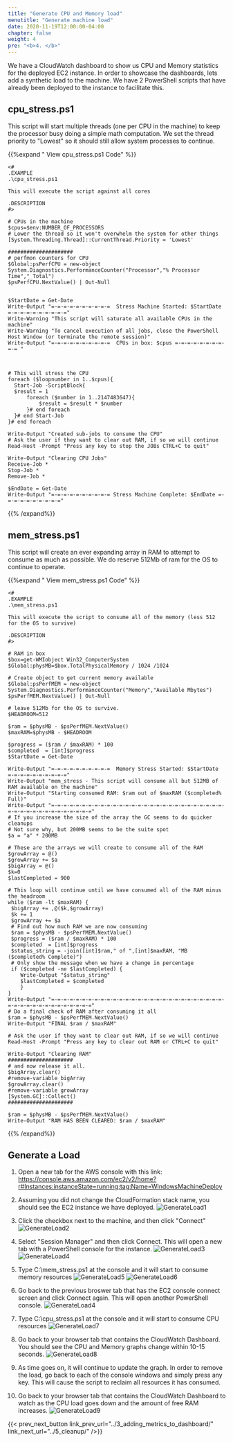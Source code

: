 ```yaml
---
title: "Generate CPU and Memory load"
menutitle: "Generate machine load"
date: 2020-11-19T12:00:00-04:00
chapter: false
weight: 4
pre: "<b>4. </b>"
---
```


We have a CloudWatch dashboard to show us CPU and Memory statistics for the deployed EC2 instance. In order to showcase the dashboards, lets add a synthetic load to the machine.  We have 2 PowerShell scripts that have already been deployed to the instance to facilitate this.

## cpu_stress.ps1

This script will start multiple threads (one per CPU in the machine) to keep the processor busy doing a simple math computation. We set the thread priority to "Lowest" so it should still allow system processes to continue.

{{%expand " View cpu_stress.ps1 Code" %}}
```
<#
.EXAMPLE
.\cpu_stress.ps1

This will execute the script against all cores

.DESCRIPTION
#>

# CPUs in the machine
$cpus=$env:NUMBER_OF_PROCESSORS
# Lower the thread so it won't overwhelm the system for other things
[System.Threading.Thread]::CurrentThread.Priority = 'Lowest'

#####################
# perfmon counters for CPU
$Global:psPerfCPU = new-object System.Diagnostics.PerformanceCounter("Processor","% Processor Time","_Total")
$psPerfCPU.NextValue() | Out-Null


$StartDate = Get-Date
Write-Output "=-=-=-=-=-=-=-=-=-=  Stress Machine Started: $StartDate =-=-=-=-=-=-=-=-=-="
Write-Warning "This script will saturate all available CPUs in the machine"
Write-Warning "To cancel execution of all jobs, close the PowerShell Host Window (or terminate the remote session)"
Write-Output "=-=-=-=-=-=-=-=-=-=  CPUs in box: $cpus =-=-=-=-=-=-=-=-=-= "



# This will stress the CPU
foreach ($loopnumber in 1..$cpus){
  Start-Job -ScriptBlock{
  $result = 1
      foreach ($number in 1..2147483647){
          $result = $result * $number
      }# end foreach
  }# end Start-Job
}# end foreach

Write-Output "Created sub-jobs to consume the CPU"
# Ask the user if they want to clear out RAM, if so we will continue
Read-Host -Prompt "Press any key to stop the JOBs CTRL+C to quit"

Write-Output "Clearing CPU Jobs"
Receive-Job *
Stop-Job *
Remove-Job *

$EndDate = Get-Date
Write-Output "=-=-=-=-=-=-=-=-=-= Stress Machine Complete: $EndDate =-=-=-=-=-=-=-=-=-="

```
{{% /expand%}}


## mem_stress.ps1

This script will create an ever expanding array in RAM to attempt to consume as much as possible. We do reserve 512Mb of ram for the OS to continue to operate.

{{%expand " View mem_stress.ps1 Code" %}}
```
<#
.EXAMPLE
.\mem_stress.ps1

This will execute the script to consume all of the memory (less 512 for the OS to survive)

.DESCRIPTION
#>

# RAM in box
$box=get-WMIobject Win32_ComputerSystem
$Global:physMB=$box.TotalPhysicalMemory / 1024 /1024

# Create object to get current memory available
$Global:psPerfMEM = new-object System.Diagnostics.PerformanceCounter("Memory","Available Mbytes")
$psPerfMEM.NextValue() | Out-Null

# leave 512Mb for the OS to survive.
$HEADROOM=512

$ram = $physMB - $psPerfMEM.NextValue()
$maxRAM=$physMB - $HEADROOM

$progress = ($ram / $maxRAM) * 100
$completed  = [int]$progress
$StartDate = Get-Date

Write-Output "=-=-=-=-=-=-=-=-=-=  Memory Stress Started: $StartDate =-=-=-=-=-=-=-=-=-="
Write-Output "mem_stress - This script will consume all but 512MB of RAM available on the machine"
Write-Output "Starting consumed RAM: $ram out of $maxRAM ($completed% Full)"
Write-Output "=-=-=-=-=-=-=-=-=-=-=-=-=-=-=-=-=-=-=-=-=-=-=-=-=-=-=-=-=-=-=-=-=-=-=-=-=-=-=-=-=-="
# If you increase the size of the array the GC seems to do quicker cleanups
# Not sure why, but 200MB seems to be the suite spot
$a = "a" * 200MB

# These are the arrays we will create to consume all of the RAM
$growArray = @()
$growArray += $a
$bigArray = @()
$k=0
$lastCompleted = 900

# This loop will continue until we have consumed all of the RAM minus the headroom
while ($ram -lt $maxRAM) {
 $bigArray += ,@($k,$growArray)
 $k += 1
 $growArray += $a
 # Find out how much RAM we are now consuming
 $ram = $physMB - $psPerfMEM.NextValue()
 $progress = ($ram / $maxRAM) * 100
 $completed  = [int]$progress
 $status_string = -join([int]$ram," of ",[int]$maxRAM, "MB ($completed% Complete)")
 # Only show the message when we have a change in percentage
 if ($completed -ne $lastCompleted) {
    Write-Output "$status_string"
    $lastCompleted = $completed
    }
}
Write-Output "=-=-=-=-=-=-=-=-=-=-=-=-=-=-=-=-=-=-=-=-=-=-=-=-=-=-=-=-=-=-=-=-=-=-=-=-=-=-=-=-=-="
# Do a final check of RAM after consuming it all
$ram = $physMB - $psPerfMEM.NextValue()
Write-Output "FINAL $ram / $maxRAM"

# Ask the user if they want to clear out RAM, if so we will continue
Read-Host -Prompt "Press any key to clear out RAM or CTRL+C to quit"

Write-Output "Clearing RAM"
#####################
# and now release it all.
$bigArray.clear()
#remove-variable bigArray
$growArray.clear()
#remove-variable growArray
[System.GC]::Collect()
#####################

$ram = $physMB - $psPerfMEM.NextValue()
Write-Output "RAM HAS BEEN CLEARED: $ram / $maxRAM"

```
{{% /expand%}}

## Generate a Load

1. Open a new tab for the AWS console with this link:
https://console.aws.amazon.com/ec2/v2/home?r#Instances:instanceState=running;tag:Name=WindowsMachineDeploy
1. Assuming you did not change the CloudFormation stack name, you should see the EC2 instance we have deployed.
![GenerateLoad1](/Performance/100_Monitoring_Windows_EC2_CloudWatch/Images/4/GenerateLoad1.png?width=50pc)
1. Click the checkbox next to the machine, and then click "Connect"
![GenerateLoad2](/Performance/100_Monitoring_Windows_EC2_CloudWatch/Images/4/GenerateLoad2.png?width=50pc)
1. Select "Session Manager" and then click Connect. This will open a new tab with a PowerShell console for the instance.
![GenerateLoad3](/Performance/100_Monitoring_Windows_EC2_CloudWatch/Images/4/GenerateLoad3.png?width=50pc)
![GenerateLoad4](/Performance/100_Monitoring_Windows_EC2_CloudWatch/Images/4/GenerateLoad4.png?width=50pc)

1. Type C:\mem_stress.ps1 at the console and it will start to consume memory resources
![GenerateLoad5](/Performance/100_Monitoring_Windows_EC2_CloudWatch/Images/4/GenerateLoad5.png?width=50pc)
![GenerateLoad6](/Performance/100_Monitoring_Windows_EC2_CloudWatch/Images/4/GenerateLoad6.png?width=50pc)
1. Go back to the previous broswer tab that has the EC2 console connect screen and click Connect again. This will open another PowerShell console.
![GenerateLoad4](/Performance/100_Monitoring_Windows_EC2_CloudWatch/Images/4/GenerateLoad4.png?width=50pc)
1. Type C:\cpu_stress.ps1 at the console and it will start to consume CPU resources
![GenerateLoad7](/Performance/100_Monitoring_Windows_EC2_CloudWatch/Images/4/GenerateLoad7.png?width=50pc)
1. Go back to your browser tab that contains the CloudWatch Dashboard. You should see the CPU and Memory graphs change within 10-15 seconds.
![GenerateLoad8](/Performance/100_Monitoring_Windows_EC2_CloudWatch/Images/4/GenerateLoad8.png?width=50pc)
1. As time goes on, it will continue to update the graph. In order to remove the load, go back to each of the console windows and simply press any key.  This will cause the script to reclaim all resources it has consumed.
1. Go back to your browser tab that contains the CloudWatch Dashboard to watch as the CPU load goes down and the amount of free RAM increases.
![GenerateLoad9](/Performance/100_Monitoring_Windows_EC2_CloudWatch/Images/4/GenerateLoad9.png?width=50pc)




{{< prev_next_button link_prev_url="../3_adding_metrics_to_dashboard/" link_next_url="../5_cleanup/" />}}
